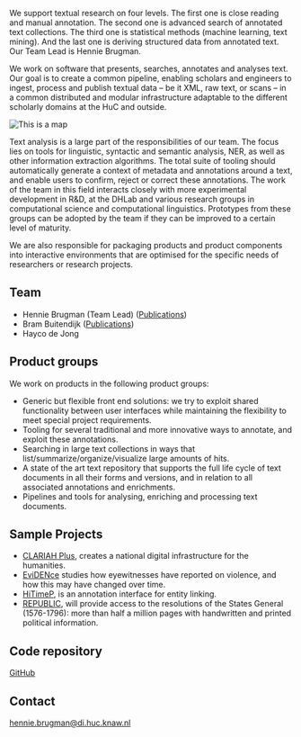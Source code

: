 We support textual research on four levels. The first one is close reading and manual annotation. The second one is advanced search of annotated text collections. The third one is statistical methods (machine learning, text mining). And the last one is deriving structured data from annotated text. Our Team Lead is Hennie Brugman.

We work on software that presents, searches, annotates and analyses text. Our goal is to create a common pipeline, enabling scholars and engineers to ingest, process and publish textual data – be it XML, raw text, or scans – in a common distributed and modular infrastructure adaptable to the different scholarly domains at the HuC and outside.

![This is a map](images/map_v2-1024x614.jpg?nf_resize=fit&w=300)

Text analysis is a large part of the responsibilities of our team. The focus lies on tools for linguistic, syntactic and semantic analysis, NER, as well as other information extraction algorithms. The total suite of tooling should automatically generate a context of metadata and annotations around a text, and enable users to confirm, reject or correct these annotations. The work of the team in this field interacts closely with more experimental development in R&D, at the DHLab and various research groups in computational science and computational linguistics. Prototypes from these groups can be adopted by the team if they can be improved to a certain level of maturity.

We are also responsible for packaging products and product components into interactive environments that are optimised for the specific needs of researchers or research projects.

## Team


*   Hennie Brugman (Team Lead) ([Publications](https://pure.knaw.nl/portal/en/persons/h-brugman(2791c1d3-f8b6-478b-a4a7-d1c21627c004)/publications.html))
*   Bram Buitendijk ([Publications](https://pure.knaw.nl/portal/en/persons/bram-buitendijk(2cb3f714-9aea-4ae8-a525-7098a76342dd)/publications.html))
*   Hayco de Jong

## Product groups

We work on products in the following product groups:

*   Generic but flexible front end solutions: we try to exploit shared functionality between user interfaces while maintaining the flexibility to meet special project requirements.
*   Tooling for several traditional and more innovative ways to annotate, and exploit these annotations.
*   Searching in large text collections in ways that list/summarize/organize/visualize large amounts of hits.
*   A state of the art text repository that supports the full life cycle of text documents in all their forms and versions, and in relation to all associated annotations and enrichments.
*   Pipelines and tools for analysing, enriching and processing text documents.

## Sample Projects

*   [CLARIAH Plus](https://www.clariah.nl/nieuw/nieuws/clariah-plus-gehonoreerd), creates a national digital infrastructure for the humanities.
*   [EviDENce](https://www.esciencecenter.nl/project/evidence) studies how eyewitnesses have reported on violence, and how this may have changed over time.
*   [HiTimeP](https://github.com/knaw-huc/hitime-annotator/tree/master), is an annotation interface for entity linking.
*   [REPUBLIC](https://www.huygens.knaw.nl/projecten/republic-de-online-toegang-tot-de-resoluties-van-de-staten-generaal-1576-1796/), will provide access to the resolutions of the States General (1576-1796): more than half a million pages with handwritten and printed political information.

## Code repository

[GitHub](https://github.com/knaw-huc/)

## Contact

[hennie.brugman@di.huc.knaw.nl](mailto:hennie.brugman@di.huc.knaw.nl)

